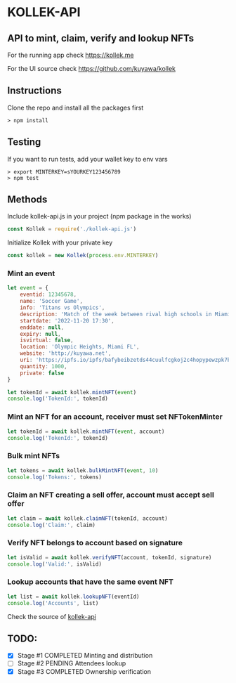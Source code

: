 # KOLLEK-API
## API to mint, claim, verify and lookup NFTs

For the running app check https://kollek.me

For the UI source check https://github.com/kuyawa/kollek

## Instructions

Clone the repo and install all the packages first

```
> npm install
```

## Testing

If you want to run tests, add your wallet key to env vars

```
> export MINTERKEY=sYOURKEY123456789
> npm test
```

## Methods

Include kollek-api.js in your project (npm package in the works)

```js
const Kollek = require('./kollek-api.js')
```

Initialize Kollek with your private key

```js
const kollek = new Kollek(process.env.MINTERKEY)
```

### Mint an event

```js
let event = {
	eventid: 12345678,
	name: 'Soccer Game',
	info: 'Titans vs Olympics',
	description: 'Match of the week between rival high schools in Miami',
	startdate: '2022-11-20 17:30',
	enddate: null,
	expiry: null,
	isvirtual: false,
	location: 'Olympic Heights, Miami FL',
	website: 'http://kuyawa.net',
	uri: 'https://ipfs.io/ipfs/bafybeibzetds44cuulfcgkoj2c4hopypewzpk7bpb2kzbavrpoarko2lby/kuyawa.jpg',
	quantity: 1000,
	private: false
}

let tokenId = await kollek.mintNFT(event)
console.log('TokenId:', tokenId)
```

### Mint an NFT for an account, receiver must set NFTokenMinter

```js
let tokenId = await kollek.mintNFT(event, account)
console.log('TokenId:', tokenId)
```

### Bulk mint NFTs

```js
let tokens = await kollek.bulkMintNFT(event, 10)
console.log('Tokens:', tokens)
```

### Claim an NFT creating a sell offer, account must accept sell offer

```js
let claim = await kollek.claimNFT(tokenId, account)
console.log('Claim:', claim)
```

### Verify NFT belongs to account based on signature

```js
let isValid = await kollek.verifyNFT(account, tokenId, signature)
console.log('Valid:', isValid)
```

### Lookup accounts that have the same event NFT

```js
let list = await kollek.lookupNFT(eventId)
console.log('Accounts', list)
```

Check the source of [kollek-api](https://github.com/kuyawa/kollek-api/blob/main/kollek-api.js)

## TODO:

- [x] Stage #1 COMPLETED Minting and distribution
- [ ] Stage #2 PENDING Attendees lookup
- [x] Stage #3 COMPLETED Ownership verification
